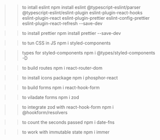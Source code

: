 >> to intall eslint
npm install eslint @typescript-eslint/parser @typescript-eslint/eslint-plugin eslint-plugin-react-hooks eslint-plugin-react eslint-plugin-prettier eslint-config-prettier eslint-plugin-react-refresh --save-dev

>> to install prettier
npm install prettier --save-dev

>> to tun CSS in JS
npm i styled-components

>> types for styled-components
npm i @types/styled-components -D

>> to build routes
npm i react-router-dom

>> to install icons package
npm i phosphor-react

>> to build forms
npm i react-hook-form

>> to viladate forms
npm i zod

>> to integrate zod with react-hook-form
npm i @hookform/resolvers

>> to count the seconds passed
npm i date-fns

>> to work with immutable state
npm i immer


